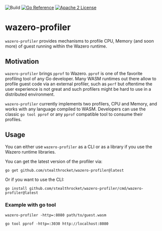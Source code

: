 ![Build](https://github.com/stealthrocket/wazero-profiler/actions/workflows/build.yml/badge.svg)
[![Go Reference](https://pkg.go.dev/badge/github.com/stealthrocket/wazero-profiler.svg)](https://pkg.go.dev/github.com/stealthrocket/wazero-profiler)
[![Apache 2 License](https://img.shields.io/badge/license-Apache%202-blue.svg)](LICENSE)

# wazero-profiler

`wazero-profiler` provides mechanisms to profile CPU, Memory (and soon more) of
guest running within the Wazero runtime.

## Motivation

`wazero-profiler` brings `pprof` to Wazero. `pprof` is one of the favorite profiling tool of any Go developer.
Many WASM runtimes out there allow to profile guest code via an external profiler, such as `perf` but oftentime 
the user experience is not great and such profilers might be hard to use in a distributed environment.

`wazero-profiler` currently implements two profilers, CPU and Memory, and works with any language compiled to WASM.
Developers can use the classic `go tool pprof` or any `pprof` compatible tool to consume their profiles.

## Usage

You can either use `wazero-profiler` as a CLI or as a library if you use the Wazero runtime libraries.

You can get the latest version of the profiler via:
```
go get github.com/stealthrocket/wazero-profiler@latest
```

Or if you want to use the CLI:
```
go install github.com/stealthrocket/wazero-profiler/cmd/wazero-profiler@latest
```

### Example with go tool

```
wazero-profiler -http=:8080 path/to/guest.wasm
```

```
go tool pprof -http=:3030 http://localhost:8080
```
